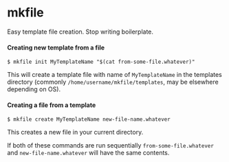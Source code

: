 # mkfile

Easy template file creation. Stop writing boilerplate.

#### Creating new template from a file

`$ mkfile init MyTemplateName "$(cat from-some-file.whatever)"`

This will create a template file with name of `MyTemplateName` in the templates directory (commonly `/home/username/mkfile/templates`, may be elsewhere depending on OS).

#### Creating a file from a template

`$ mkfile create MyTemplateName new-file-name.whatever`

This creates a new file in your current directory.

If both of these commands are run sequentially `from-some-file.whatever` and `new-file-name.whatever` will have the same contents.